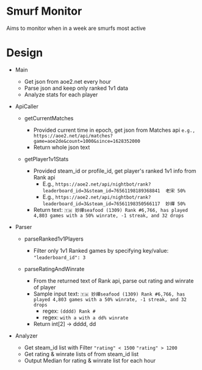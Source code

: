 # Smurf Monitor
Aims to monitor when in a week are smurfs most active

# Design
- Main
    - Get json from aoe2.net every hour
    - Parse json and keep only ranked 1v1 data
    - Analyze stats for each player

- ApiCaller
    - getCurrentMatches
        - Provided current time in epoch, get json from Matches api
          `e.g., https://aoe2.net/api/matches?game=aoe2de&count=1000&since=1628352000`
        - Return whole json text

    - getPlayer1v1Stats
        - Provided steam_id or profile_id, get player's ranked 1v1 info from Rank api
            - E.g., `https://aoe2.net/api/nightbot/rank?leaderboard_id=3&steam_id=76561198189368841  老宋 50%`
            - E.g., `https://aoe2.net/api/nightbot/rank?leaderboard_id=3&steam_id=76561198350566117  妙禪 50%`
        - Return text: `🇹🇼 妙禪seafood (1309) Rank #6,766, has played 4,803 games with a 50% winrate, -1 streak, and 32 drops`

- Parser
    - parseRanked1v1Players
        - Filter only 1v1 Ranked games by specifying key/value: `"leaderboard_id": 3`

    - parseRatingAndWinrate
        - From the returned text of Rank api, parse out rating and winrate of player
        - Sample input text: `🇹🇼 妙禪seafood (1309) Rank #6,766, has played 4,803 games with a 50% winrate, -1 streak, and 32 drops`
            - regex: `(dddd) Rank #`
            - regex: `with a with a dd% winrate`
        - Return int[2] -> dddd, dd

- Analyzer
    - Get steam_id list with Filter
        `"rating" < 1500`
        `"rating" > 1200`
    - Get rating & winrate lists of from steam_id list
    - Output Median for rating & winrate list for each hour
